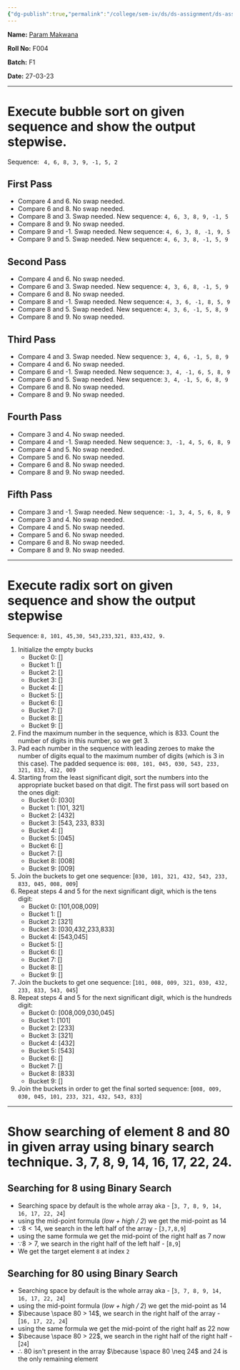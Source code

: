 ```yaml
---
{"dg-publish":true,"permalink":"/college/sem-iv/ds/ds-assignment/ds-assignment-2/"}
---
```


**Name:** [Param Makwana](mailto:paramsinghmakwana@gmail.com)                                                                                                                                                     

**Roll No:** F004

**Batch:** F1

**Date:** 27-03-23

___

# Execute bubble sort on given sequence and show the output stepwise.
Sequence: ` 4, 6, 8, 3, 9, -1, 5, 2`

## First Pass

- Compare 4 and 6. No swap needed.
- Compare 6 and 8. No swap needed.
- Compare 8 and 3. Swap needed. New sequence: `4, 6, 3, 8, 9, -1, 5`
- Compare 8 and 9. No swap needed.
- Compare 9 and -1. Swap needed. New sequence: `4, 6, 3, 8, -1, 9, 5`
- Compare 9 and 5. Swap needed. New sequence: `4, 6, 3, 8, -1, 5, 9`

## Second Pass

- Compare 4 and 6. No swap needed.
- Compare 6 and 3. Swap needed. New sequence: `4, 3, 6, 8, -1, 5, 9`
- Compare 6 and 8. No swap needed.
- Compare 8 and -1. Swap needed. New sequence: `4, 3, 6, -1, 8, 5, 9`
- Compare 8 and 5. Swap needed. New sequence: `4, 3, 6, -1, 5, 8, 9`
- Compare 8 and 9. No swap needed.

## Third Pass
- Compare 4 and 3. Swap needed. New sequence: `3, 4, 6, -1, 5, 8, 9`
- Compare 4 and 6. No swap needed.
- Compare 6 and -1. Swap needed. New sequence: `3, 4, -1, 6, 5, 8, 9`
- Compare 6 and 5. Swap needed. New sequence: `3, 4, -1, 5, 6, 8, 9`
- Compare 6 and 8. No swap needed.
- Compare 8 and 9. No swap needed.

## Fourth Pass

- Compare 3 and 4. No swap needed.
- Compare 4 and -1. Swap needed. New sequence: `3, -1, 4, 5, 6, 8, 9`
- Compare 4 and 5. No swap needed.
- Compare 5 and 6. No swap needed.
- Compare 6 and 8. No swap needed.
- Compare 8 and 9. No swap needed.

## Fifth Pass

- Compare 3 and -1. Swap needed. New sequence: `-1, 3, 4, 5, 6, 8, 9`
- Compare 3 and 4. No swap needed.
- Compare 4 and 5. No swap needed.
- Compare 5 and 6. No swap needed.
- Compare 6 and 8. No swap needed.
- Compare 8 and 9. No swap needed.

---

# Execute radix sort on given sequence and show the output stepwise
Sequence: `8, 101, 45,30, 543,233,321, 833,432, 9.`

1. Initialize the empty bucks
	- Bucket 0: []
	- Bucket 1: []
	- Bucket 2: []
	- Bucket 3: []
	- Bucket 4: []
	- Bucket 5: []
	- Bucket 6: []
	- Bucket 7: []
	- Bucket 8: []
	- Bucket 9: []
2. Find the maximum number in the sequence, which is 833. Count the number of digits in this number, so we get 3.
3. Pad each number in the sequence with leading zeroes to make the number of digits equal to the maximum number of digits (which is 3 in this case). The padded sequence is:  `008, 101, 045, 030, 543, 233, 321, 833, 432, 009`
4. Starting from the least significant digit, sort the numbers into the appropriate bucket based on that digit. The first pass will sort based on the ones digit:
	- Bucket 0: [030]
	- Bucket 1: [101, 321]
	- Bucket 2: [432]
	- Bucket 3: [543, 233, 833]
	- Bucket 4: []
	- Bucket 5: [045]
	- Bucket 6: []
	- Bucket 7: []
	- Bucket 8: [008]
	- Bucket 9: [009]
5. Join the buckets to get one sequence: [`030, 101, 321, 432, 543, 233, 833, 045, 008, 009`]
6. Repeat steps 4 and 5 for the next significant digit, which is the tens digit:
	- Bucket 0: [101,008,009]
	- Bucket 1: []
	- Bucket 2: [321]
	- Bucket 3: [030,432,233,833]
	- Bucket 4: [543,045]
	- Bucket 5: []
	- Bucket 6: []
	- Bucket 7: []
	- Bucket 8: []
	- Bucket 9: []
7. Join the buckets to get one sequence: [`101, 008, 009, 321, 030, 432, 233, 833, 543, 045`]
8. Repeat steps 4 and 5 for the next significant digit, which is the hundreds digit:
	- Bucket 0: [008,009,030,045]
	- Bucket 1: [101]
	- Bucket 2: [233]
	- Bucket 3: [321]
	- Bucket 4: [432]
	- Bucket 5: [543]
	- Bucket 6: []
	- Bucket 7: []
	- Bucket 8: [833]
	- Bucket 9: []
9. Join the buckets in order to get the final sorted sequence: [`008, 009, 030, 045, 101, 233, 321, 432, 543, 833`]

---

# Show searching of element 8 and 80 in given array using binary search technique. 3, 7, 8, 9, 14, 16, 17, 22, 24.

## Searching for 8 using Binary Search

- Searching space by default is the whole array aka - [`3, 7, 8, 9, 14, 16, 17, 22, 24`]
- using the mid-point formula (*low + high / 2*) we get the mid-point as 14
- $\because 8 < 14$, we search in the left half of the array - [`3,7,8,9`]
- using the same formula we get the mid-point of the right half as 7 now
- $\because 8 > 7$, we search in the right half of the left half - [`8,9`]
- We get the target element `8` at index `2`

## Searching for 80 using Binary Search

- Searching space by default is the whole array aka - [`3, 7, 8, 9, 14, 16, 17, 22, 24`]
- using the mid-point formula (*low + high / 2*) we get the mid-point as 14
- $\because \space 80 > 14$, we search in the right half of the array - [`16, 17, 22, 24`]
- using the same formula we get the mid-point of the right half as 22 now
- $\because \space 80 > 22$, we search in the right half of the right half - [`24`]
- $\therefore$ 80 isn't present in the array $\because \space  80 \neq 24$ and 24 is the only remaining element